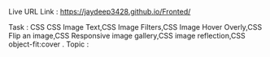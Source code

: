 Live URL Link : https://jaydeep3428.github.io/Fronted/

Task : CSS
CSS Image Text,CSS Image Filters,CSS Image Hover Overly,CSS Flip an image,CSS Responsive image gallery,CSS image reflection,CSS object-fit:cover .
Topic :  